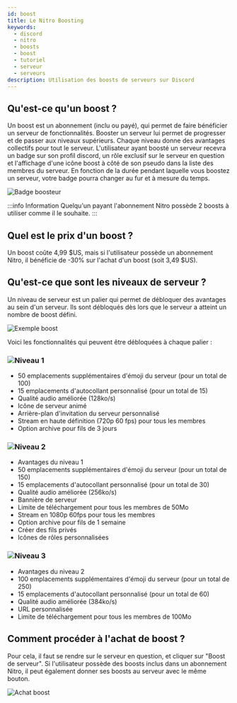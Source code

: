 ```yaml
---
id: boost
title: Le Nitro Boosting
keywords:
  - discord
  - nitro
  - boosts
  - boost
  - tutoriel
  - serveur
  - serveurs
description: Utilisation des boosts de serveurs sur Discord
---
```


## Qu'est-ce qu'un boost ?
Un boost est un abonnement (inclu ou payé), qui permet de faire bénéficier un serveur de fonctionnalités. Booster un serveur lui permet de progresser et de passer aux niveaux supérieurs. Chaque niveau donne des avantages collectifs pour tout le serveur. L'utilisateur ayant boosté un serveur recevra un badge sur son profil discord, un rôle exclusif sur le serveur en question et l'affichage d'une icône boost à côté de son pseudo dans la liste des membres du serveur. En fonction de la durée pendant laquelle vous boostez un serveur, votre badge pourra changer au fur et à mesure du temps.

![Badge boosteur](https://i.discord.fr/FIse.png)

:::info Information
Quelqu'un payant l'abonnement Nitro possède 2 boosts à utiliser comme il le souhaite.
:::

## Quel est le prix d'un boost ?
Un boost coûte 4,99 $US, mais si l'utilisateur possède un abonnement Nitro, il bénéficie de -30% sur l'achat d'un boost (soit 3,49 $US).

## Qu'est-ce que sont les niveaux de serveur ?
Un niveau de serveur est un palier qui permet de débloquer des avantages au sein d'un serveur. Ils sont débloqués dès lors que le serveur a atteint un nombre de boost défini.

![Exemple boost](https://i.discord.fr/f0c2.png)

Voici les fonctionnalités qui peuvent être débloquées à chaque palier :

### ![Niveau 1](https://i.discord.fr/mKye.png)
* 50 emplacements supplémentaires d'émoji du serveur (pour un total de 100)
* 15 emplacements d'autocollant personnalisé (pour un total de 15)
* Qualité audio améliorée (128ko/s)
* Icône de serveur animé
* Arrière-plan d'invitation du serveur personnalisé
* Stream en haute définition (720p 60 fps) pour tous les membres
* Option archive pour fils de 3 jours

### ![Niveau 2](https://i.discord.fr/QTae.png)
* Avantages du niveau 1
* 50 emplacements supplémentaires d'émoji du serveur (pour un total de 150)
* 15 emplacements d'autocollant personnalisé (pour un total de 30)
* Qualité audio améliorée (256ko/s)
* Bannière de serveur
* Limite de téléchargement pour tous les membres de 50Mo
* Stream en 1080p 60fps pour tous les membres
* Option archive pour fils de 1 semaine
* Créer des fils privés
* Icônes de rôles personnalisées


### ![Niveau 3](https://i.discord.fr/r5tX.png)
* Avantages du niveau 2
* 100 emplacements supplémentaires d'émoji du serveur (pour un total de 250)
* 15 emplacements d'autocollant personnalisé (pour un total de 60)
* Qualité audio améliorée (384ko/s)
* URL personnalisée
* Limite de téléchargement pour tous les membres de 100Mo

## Comment procéder à l'achat de boost ?
Pour cela, il faut se rendre sur le serveur en question, et cliquer sur "Boost de serveur". Si l'utilisateur possède des boosts inclus dans un abonnement Nitro, il peut également donner ses boosts au serveur avec le même bouton.

![Achat boost](https://i.discord.fr/eLZi.gif)
